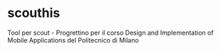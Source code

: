 scouthis
========

Tool per scout -  Progrettino per il corso Design and Implementation of Mobile Applications del Politecnico di Milano
